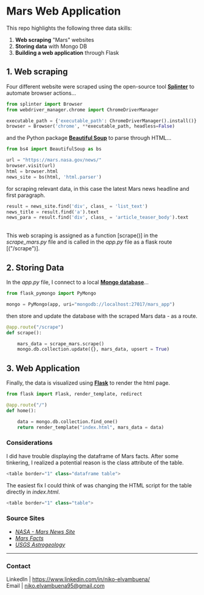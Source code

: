 # Mars Web Application

This repo highlights the following three data skills:
1. <b>Web scraping</b> "Mars" websites
2. <b>Storing data</b> with Mongo DB
3. <b>Building a web application</b> through Flask

## 1. Web scraping

Four different website were scraped using the open-source tool <b>[Splinter](https://splinter.readthedocs.io/en/latest/)</b> to automate browser actions...
```python
from splinter import Browser
from webdriver_manager.chrome import ChromeDriverManager

executable_path = {'executable_path': ChromeDriverManager().install()}
browser = Browser('chrome', **executable_path, headless=False)
```

and the Python package <b>[Beautiful Soup](https://www.crummy.com/software/BeautifulSoup/bs4/doc/)</b> to parse through HTML...
```python
from bs4 import BeautifulSoup as bs

url = "https://mars.nasa.gov/news/"
browser.visit(url)
html = browser.html
news_site = bs(html, 'html.parser')
```
for scraping relevant data, in this case the latest Mars news headline and first paragraph.
```python
result = news_site.find('div', class_ = 'list_text')
news_title = result.find('a').text
news_para = result.find('div', class_ = 'article_teaser_body').text
```
<br>
This web scraping is assigned as a function [scrape()] in the <em>scrape_mars.py</em> file and is called in the <em>app.py</em> file as a flask route [("/scrape")].

## 2. Storing Data

In the <em>app.py</em> file, I connect to a local <b>[Mongo database](https://www.mongodb.com/resources)</b>...
```python
from flask_pymongo import PyMongo

mongo = PyMongo(app, uri="mongodb://localhost:27017/mars_app")
```
then store and update the database with the scraped Mars data - as a route.
```python
@app.route("/scrape")
def scrape():

    mars_data = scrape_mars.scrape()
    mongo.db.collection.update({}, mars_data, upsert = True)
```

## 3. Web Application

Finally, the data is visualized using <b>[Flask](https://flask.palletsprojects.com/en/1.1.x/)</b> to render the html page.
```python
from flask import Flask, render_template, redirect

@app.route("/")
def home():

    data = mongo.db.collection.find_one()
    return render_template("index.html", mars_data = data)
```

### Considerations

I did have trouble displaying the dataframe of Mars facts. After some tinkering, I realized a potential reason is the class attribute of the table.
```python
<table border="1" class="dataframe table">
```
The easiest fix I could think of was changing the HTML script for the table directly in <em>index.html</em>.
```python
<table border="1" class="table">
```

### Source Sites
- <em>[NASA - Mars News Site](https://mars.nasa.gov/news/)</em>
- <em>[Mars Facts](https://space-facts.com/mars/)</em>
- <em>[USGS Astrogeology](https://astrogeology.usgs.gov/search/results?q=hemisphere+enhanced&k1=target&v1=Mars)</em>
---
### Contact
LinkedIn | https://www.linkedin.com/in/niko-elvambuena/
<br>
Email | niko.elvambuena95@gmail.com
